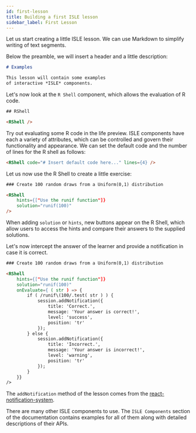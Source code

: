 ```yaml
---
id: first-lesson
title: Building a first ISLE lesson
sidebar_label: First Lesson
---
```


Let us start creating a little ISLE lesson. We can use Markdown to simplify writing of text segments. 

Below the preamble, we will insert a header and a little description:

``` markdown 
# Examples

This lesson will contain some examples 
of interactive *ISLE* components.
```

Let's now look at the `R Shell` component, which allows the evaluation of R code.

``` html
## RShell

<RShell />
```

Try out evaluating some R code in the life preview. ISLE components have each a variety of attributes, which can be controlled and govern their functionality and appearance. We can set the default code and the number of lines for the R shell as follows:

``` html
<RShell code="# Insert default code here..." lines={4} />
```

Let us now use the R Shell to create a little exercise:

``` html
### Create 100 random draws from a Uniform(0,1) distribution

<RShell 
	hints={["Use the runif function"]} 
	solution="runif(100)" 
/>
```

When adding `solution` or `hints`, new buttons appear on the R Shell, which allow users to access the hints and compare their answers to the supplied solutions.

Let's now intercept the answer of the learner and provide a notification in case it is correct.

``` html
### Create 100 random draws from a Uniform(0,1) distribution

<RShell 
	hints={["Use the runif function"]}
	solution="runif(100)"
	onEvaluate={ ( str ) => {
		if ( /runif\(100/.test( str ) ) {
			session.addNotification({
				title: 'Correct.',
				message: 'Your answer is correct!',
				level: 'success',
				position: 'tr'
			});
		} else {
			session.addNotification({
				title: 'Incorrect.',
				message: 'Your answer is incorrect!',
				level: 'warning',
				position: 'tr'
			});
		}
	}}
/>
```

The `addNotification` method of the lesson comes from the [react-notification-system](https://github.com/igorprado/react-notification-system).

There are many other ISLE components to use. The `ISLE Components` section of the documentation contains examples for all of them along with detailed descriptions of their APIs.
